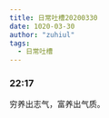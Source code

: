 ```yaml
---
title: 日常吐槽20200330
date: 1020-03-30
author: "zuhiul"
tags:
  - 日常吐槽
---
```


### 22:17

穷养出志气，富养出气质。
